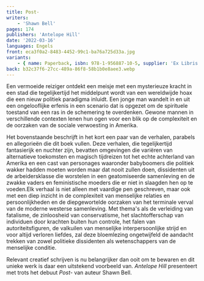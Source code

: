 ```yaml
---
title: Post-
writers:
    - 'Shawn Bell'
pages: 174
publishers: 'Antelope Hill'
date: '2022-03-16'
languages: Engels
front: eca3f0a2-8483-4452-99c1-ba76a725d33a.jpg
variants:
    - { name: Paperback, isbn: 978-1-956887-10-5, supplier: 'Ex Libris', size: { height: 216, width: 140, depth: 11 }, import_price: { currency: USD, amount: 15.91 }, price: 19.99, out_of_stock: 0 }
back: b32c37f6-27cc-489a-86f8-58b1b0e8aee3.webp
---
```


Een vermoeide reiziger ontdekt een meisje met een mysterieuze kracht in een stad die tegelijkertijd het middelpunt wordt van een wereldwijde hoax die een nieuw politiek paradigma inluidt. Een jonge man wandelt in en uit een ongelooflijke erfenis in een scenario dat is opgezet om de spirituele toestand van een ras in de schemering te overdenken. Gewone mannen in verschillende contexten lenen hun ogen voor een blik op de complexiteit en de oorzaken van de sociale verwoesting in Amerika.
 
Het bovenstaande beschrijft in het kort een paar van de verhalen, parabels en allegorieën die dit boek vullen. Deze verhalen, die tegelijkertijd fantasierijk en nuchter zijn, bevatten omgevingen die variëren van alternatieve toekomsten en magisch tijdreizen tot het echte achterland van Amerika en een cast van personages waaronder babyboomers die politiek wakker hadden moeten worden maar dat nooit zullen doen, dissidenten uit de arbeidersklasse die worstelen in een geatomiseerde samenleving en de zwakke vaders en feministische moeders die er niet in slaagden hen op te voeden.Elk verhaal is niet alleen met vaardige pen geschreven, maar ook met een diep inzicht in de complexiteit van menselijke relaties en persoonlijkheden en de diepgewortelde oorzaken van het terminale verval van de moderne westerse samenleving. Met thema's als de verleiding van fatalisme, de zinloosheid van conservatisme, het slachtofferschap van individuen door krachten buiten hun controle, het falen van autoriteitsfiguren, de valkuilen van menselijke interpersoonlijke strijd en voor altijd verloren liefdes, zal deze bloemlezing ongetwijfeld de aandacht trekken van zowel politieke dissidenten als wetenschappers van de menselijke conditie.
 
Relevant creatief schrijven is nu belangrijker dan ooit om te bewaren en dit unieke werk is daar een uitstekend voorbeeld van. *Antelope Hill* presenteert met trots het debuut *Post-* van auteur Shawn Bell.
